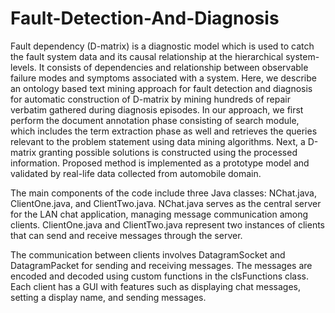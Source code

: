 # Fault-Detection-And-Diagnosis

Fault dependency (D-matrix) is a diagnostic model which is used to catch the fault system data and its causal relationship at the hierarchical system-levels. It consists of dependencies and relationship between observable failure modes and symptoms associated with a system. Here, we describe an ontology based text mining approach for fault detection and diagnosis for automatic construction of D-matrix by mining hundreds of repair verbatim gathered during diagnosis episodes. In our approach, we first perform the document annotation phase consisting of search module, which includes the term extraction phase as well and retrieves the queries relevant to the problem statement using data mining 
algorithms. Next, a D-matrix granting possible solutions is constructed using the processed information. Proposed method 
is implemented as a prototype model and validated by real-life data collected from automobile domain.  

The main components of the code include three Java classes: NChat.java, ClientOne.java, and ClientTwo.java. NChat.java serves as the central server for the LAN chat application, managing message communication among clients. ClientOne.java and ClientTwo.java represent two instances of clients that can send and receive messages through the server.

The communication between clients involves DatagramSocket and DatagramPacket for sending and receiving messages. The messages are encoded and decoded using custom functions in the clsFunctions class. Each client has a GUI with features such as displaying chat messages, setting a display name, and sending messages.

